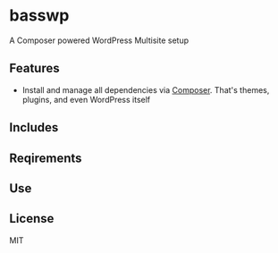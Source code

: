 # basswp
A Composer powered WordPress Multisite setup

## Features
* Install and manage all dependencies via [Composer](https://getcomposer.org/). That's themes, plugins, and even WordPress itself

## Includes

## Reqirements

## Use

## License
MIT